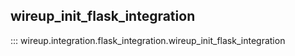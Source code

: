 ## wireup_init_flask_integration
::: wireup.integration.flask_integration.wireup_init_flask_integration

